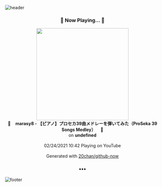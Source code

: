 ![header](https://capsule-render.vercel.app/api?type=wave&height=170&section=header&text=Hi.%20I'm%20SHIFT&fontColor=090707&fontAlignX=45&fontAlignY=65&fontSize=100)

<h3 align="center">🎵 Now Playing... 🎵</h3>
<p align="center">
  <a href="https://www.youtube.com/channel/UCcvLSRIWJIAGFDyWtzkbiHA">
    <img width="300" src="https://yt3.ggpht.com/ytc/AAUvwnj6EZBiZQUrSEPDDunia2z-0nyRcAUdE7a6XBQl=s48-c-k-c0x00ffffff-no-rj-mo">
  </a>
  <br>
  🎵&nbsp&nbsp&nbsp <b>marasy8 - 【ピアノ】プロセカ39曲メドレーを弾いてみた（ProSeka 39 Songs Medley）</b> &nbsp&nbsp&nbsp🎵
  <br>
  on <b>undefined</b>
  
  <br />
  <br />
  02/24/2021 10:42 Playing on YouTube
  <br />
  <br />
  Generated with <a href="https://github.com/20chan/github-now">20chan/github-now</a>
</p>

<h3 align="center">•••</h3>

![footer](https://capsule-render.vercel.app/api?type=wave&height=150&section=footer)
